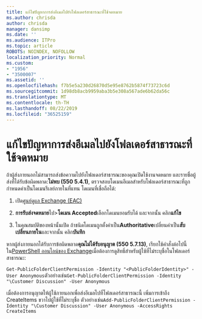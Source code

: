 ```yaml
---
title: แก้ไขปัญหาการส่งอีเมลไปยังโฟลเดอร์สาธารณะที่ใช้จดหมาย
ms.author: chrisda
author: chrisda
manager: dansimp
ms.date: ''
ms.audience: ITPro
ms.topic: article
ROBOTS: NOINDEX, NOFOLLOW
localization_priority: Normal
ms.custom:
- "1956"
- "3500007"
ms.assetid: ''
ms.openlocfilehash: f7b5e5a230d26870d5e95e8762b5874f73723c6d
ms.sourcegitcommit: 1d98db8acb9959aba3b5e308a567ade6b62da56c
ms.translationtype: MT
ms.contentlocale: th-TH
ms.lasthandoff: 08/22/2019
ms.locfileid: "36525159"
---
```

# <a name="fix-email-delivery-issues-to-mail-enabled-public-folders"></a>แก้ไขปัญหาการส่งอีเมลไปยังโฟลเดอร์สาธารณะที่ใช้จดหมาย

ถ้าผู้ส่งภายนอกไม่สามารถส่งข้อความไปยังโฟลเดอร์สาธารณะของคุณเปิดใช้งานจดหมาย และรายชื่อผู้ส่งที่ได้รับข้อผิดพลาด:**ไม่พบ (550 5.4.1)**, ตรวจสอบโดเมนอีเมลสำหรับโฟลเดอร์สาธารณะที่ถูกกำหนดค่าเป็นโดเมนรีเลย์ภายในที่แทน โดเมนที่เชื่อถือได้:

1. เปิด[ศูนย์ดูแล Exchange (EAC)](https://docs.microsoft.com/Exchange/exchange-admin-center)

2. **การรับส่งจดหมาย**ไป\>**โดเมน Accepted**เลือกโดเมนยอมรับได้ และจากนั้น คลิก**แก้ไข**

3. ในคุณสมบัติของหน้านั้นเปิด ถ้าชนิดโดเมนถูกตั้งค่าเป็น**Authoritative**เปลี่ยนค่าเป็น**สับเปลี่ยนภายใน**และจากนั้น คลิก**บันทึก**

หากผู้ส่งภายนอกได้รับการข้อผิดพลาด**คุณไม่ได้รับอนุญาต (550 5.7.13)**, เรียกใช้คำสั่งต่อไปนี้ใน[PowerShell ออนไลน์ของ Exchange](https://docs.microsoft.com/powershell/exchange/exchange-online/connect-to-exchange-online-powershell/connect-to-exchange-online-powershell)เมื่อต้องการดูสิทธิ์สำหรับผู้ใช้ที่ไม่ระบุชื่อในโฟลเดอร์สาธารณะ:

`Get-PublicFolderClientPermission -Identity "<PublicFolderIdentity>" -User Anonymous`ตัวอย่างเช่น`Get-PublicFolderClientPermission -Identity "\Customer Discussion" -User Anonymous`

เมื่อต้องการอนุญาตให้ผู้ใช้ภายนอกเพื่อส่งอีเมลไปที่โฟลเดอร์สาธารณะนี้ เพิ่มการเข้าถึง CreateItems ขวาไปผู้ใช้ที่ไม่ระบุชื่อ ตัวอย่างเช่น`Add-PublicFolderClientPermission -Identity "\Customer Discussion" -User Anonymous -AccessRights CreateItems`

